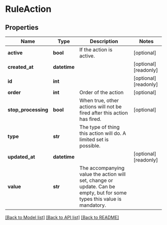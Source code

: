 # RuleAction

## Properties
Name | Type | Description | Notes
------------ | ------------- | ------------- | -------------
**active** | **bool** | If the action is active. | [optional] 
**created_at** | **datetime** |  | [optional] [readonly] 
**id** | **int** |  | [optional] [readonly] 
**order** | **int** | Order of the action | [optional] 
**stop_processing** | **bool** | When true, other actions will not be fired after this action has fired. | [optional] 
**type** | **str** | The type of thing this action will do. A limited set is possible. | 
**updated_at** | **datetime** |  | [optional] [readonly] 
**value** | **str** | The accompanying value the action will set, change or update. Can be empty, but for some types this value is mandatory. | 

[[Back to Model list]](../README.md#documentation-for-models) [[Back to API list]](../README.md#documentation-for-api-endpoints) [[Back to README]](../README.md)


